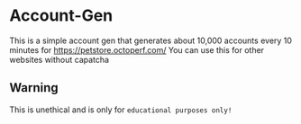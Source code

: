 # Account-Gen
This is a simple account gen that generates about 10,000 accounts every 10 minutes for https://petstore.octoperf.com/
You can use this for other websites without capatcha

## Warning
This is unethical and is only for `educational purposes only!`

